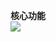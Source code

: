 **核心功能**  
![](https://github.com/jdcloudcom/cn/blob/elive/image/elive/%E6%A0%B8%E5%BF%83%E5%8A%9F%E8%83%BD.png)
